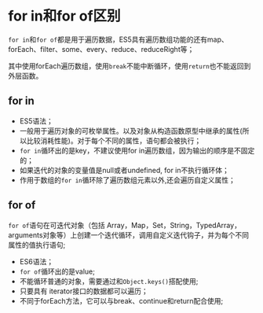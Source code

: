 # for in和for of区别

`for in`和`for of`都是用于遍历数据，ES5具有遍历数组功能的还有map、forEach、filter、some、every、reduce、reduceRight等；

其中使用forEach遍历数组，使用`break`不能中断循环，使用`return`也不能返回到外层函数。

## for in

- ES5语法；
- 一般用于遍历对象的可枚举属性。以及对象从构造函数原型中继承的属性(所以比较消耗性能)。对于每个不同的属性，语句都会被执行；
- `for in`循环出的是key，不建议使用for in遍历数组，因为输出的顺序是不固定的；
- 如果迭代的对象的变量值是null或者undefined, for in不执行循环体；
- 作用于数组的`for in`循环除了遍历数组元素以外,还会遍历自定义属性；

## for of 

`for of`语句在可迭代对象（包括 Array，Map，Set，String，TypedArray，arguments对象等）上创建一个迭代循环，调用自定义迭代钩子，并为每个不同属性的值执行语句;

- ES6语法；
- `for of`循环出的是value;
- 不能循环普通的对象，需要通过和`Object.keys()`搭配使用;
- 只要具有 iterator接口的数据都可以遍历；
- 不同于forEach方法，它可以与break、continue和return配合使用;
